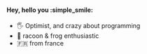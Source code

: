 #### Hey, hello you :simple_smile:

- :raised_hand_with_fingers_splayed: Optimist, and crazy about programming
- :frog: racoon & frog enthusiastic
- :fr: from france
